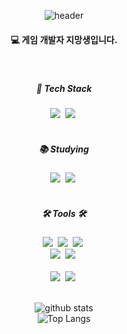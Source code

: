 <div align="center">

<!--타이틀 부분-->
![header](https://capsule-render.vercel.app/api?type=waving&color=gradient&height=300&section=header&text=Siwon's%20Hub&fontSize=90)

<!--내용 부분-->
<h4 align="center">💻 게임 개발자 지망생입니다.</h4>
<br>

<h5 align="center">🤖 Tech Stack</h5>
  <img src="https://img.shields.io/badge/-C%23-000000?logo=Csharp&style=for-the-badge" />&nbsp
  <img src="https://img.shields.io/badge/unity-000000?style=for-the-badge&logo=unity&logoColor=white" />&nbsp

</div>

<br>

<h5 align="center">📚 Studying</h5>
<div align="center">
  <img src="https://img.shields.io/badge/-C++-000000?logo=c%2B%2B&style=for-the-badge" />&nbsp
    <img src="https://img.shields.io/badge/-Unreal-000000?logo=UnrealEngine&style=for-the-badge" />&nbsp
</div>

<br>

<h5 align="center">🛠 Tools 🛠</h5>
<div align="center">
  <img src="https://img.shields.io/badge/git-000000.svg?style=for-the-badge&logo=git&logoColor=white" />&nbsp
  <img src="https://img.shields.io/badge/github-000000.svg?style=for-the-badge&logo=github&logoColor=white" />&nbsp
  <img src="https://img.shields.io/badge/Notion-000000.svg?style=for-the-badge&logo=notion&logoColor=white" />&nbsp
</div>

<div align="center">
  <img src="https://img.shields.io/badge/slack-000000.svg?style=for-the-badge&logo=slack&logoColor=white" />&nbsp
  <img src="https://img.shields.io/badge/figma-000000.svg?style=for-the-badge&logo=figma&logoColor=white" />&nbsp
</div>

<br>

<div align="center">
  <img src="https://img.shields.io/badge/VSCode-000000.svg?style=for-the-badge&logo=visual-code&logoColor=22ABF3" />&nbsp
  <img src="https://img.shields.io/badge/rider-000000.svg?style=for-the-badge&logo=rider&logoColor=white" />&nbsp


<br>
<br>

![github stats](https://github-readme-stats.vercel.app/api?username=NearthYou&show_icons=true&theme=tokyonight)
<br>
![Top Langs](https://github-readme-stats.vercel.app/api/top-langs/?username=NearthYou&layout=compact&theme=tokyonight)
</div>
